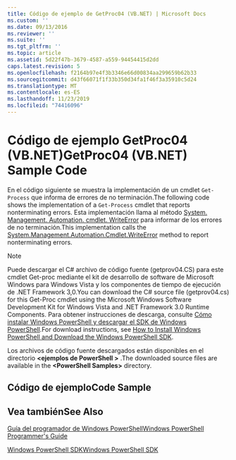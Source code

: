 ```yaml
---
title: Código de ejemplo de GetProc04 (VB.NET) | Microsoft Docs
ms.custom: ''
ms.date: 09/13/2016
ms.reviewer: ''
ms.suite: ''
ms.tgt_pltfrm: ''
ms.topic: article
ms.assetid: 5d22f47b-3679-4587-a559-94454415d2dd
caps.latest.revision: 5
ms.openlocfilehash: f2164b97e4f3b3346e66d00834aa299659b62b33
ms.sourcegitcommit: d43f66071f1f33b350d34fa1f46f3a35910c5d24
ms.translationtype: MT
ms.contentlocale: es-ES
ms.lasthandoff: 11/23/2019
ms.locfileid: "74416096"
---
```

# <a name="getproc04-vbnet-sample-code"></a><span data-ttu-id="7a6d1-102">Código de ejemplo GetProc04 (VB.NET)</span><span class="sxs-lookup"><span data-stu-id="7a6d1-102">GetProc04 (VB.NET) Sample Code</span></span>

<span data-ttu-id="7a6d1-103">En el código siguiente se muestra la implementación de un cmdlet `Get-Process` que informa de errores de no terminación.</span><span class="sxs-lookup"><span data-stu-id="7a6d1-103">The following code shows the implementation of a `Get-Process` cmdlet that reports nonterminating errors.</span></span> <span data-ttu-id="7a6d1-104">Esta implementación llama al método [System. Management. Automation. cmdlet. WriteError](/dotnet/api/System.Management.Automation.Cmdlet.WriteError) para informar de los errores de no terminación.</span><span class="sxs-lookup"><span data-stu-id="7a6d1-104">This implementation calls the [System.Management.Automation.Cmdlet.WriteError](/dotnet/api/System.Management.Automation.Cmdlet.WriteError) method to report nonterminating errors.</span></span>

> [!NOTE]
> <span data-ttu-id="7a6d1-105">Puede descargar el C# archivo de código fuente (getprov04.CS) para este cmdlet Get-proc mediante el kit de desarrollo de software de Microsoft Windows para Windows Vista y los componentes de tiempo de ejecución de .NET Framework 3,0.</span><span class="sxs-lookup"><span data-stu-id="7a6d1-105">You can download the C# source file (getprov04.cs) for this Get-Proc cmdlet using the Microsoft Windows Software Development Kit for Windows Vista and .NET Framework 3.0 Runtime Components.</span></span> <span data-ttu-id="7a6d1-106">Para obtener instrucciones de descarga, consulte [Cómo instalar Windows PowerShell y descargar el SDK de Windows PowerShell](/powershell/scripting/developer/installing-the-windows-powershell-sdk).</span><span class="sxs-lookup"><span data-stu-id="7a6d1-106">For download instructions, see [How to Install Windows PowerShell and Download the Windows PowerShell SDK](/powershell/scripting/developer/installing-the-windows-powershell-sdk).</span></span>
>
> <span data-ttu-id="7a6d1-107">Los archivos de código fuente descargados están disponibles en el directorio **\<ejemplos de PowerShell >** .</span><span class="sxs-lookup"><span data-stu-id="7a6d1-107">The downloaded source files are available in the **\<PowerShell Samples>** directory.</span></span>

## <a name="code-sample"></a><span data-ttu-id="7a6d1-108">Código de ejemplo</span><span class="sxs-lookup"><span data-stu-id="7a6d1-108">Code Sample</span></span>

<!-- TODO!!!: review snippet reference  [!CODE [Msh_samplesgetproc04#GetProc04vball](Msh_samplesgetproc04#GetProc04vball)]  -->

## <a name="see-also"></a><span data-ttu-id="7a6d1-109">Vea también</span><span class="sxs-lookup"><span data-stu-id="7a6d1-109">See Also</span></span>

[<span data-ttu-id="7a6d1-110">Guía del programador de Windows PowerShell</span><span class="sxs-lookup"><span data-stu-id="7a6d1-110">Windows PowerShell Programmer's Guide</span></span>](./windows-powershell-programmer-s-guide.md)

[<span data-ttu-id="7a6d1-111">Windows PowerShell SDK</span><span class="sxs-lookup"><span data-stu-id="7a6d1-111">Windows PowerShell SDK</span></span>](../windows-powershell-reference.md)

